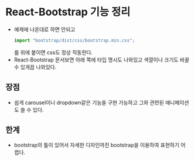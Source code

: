 # React-Bootstrap 기능 정리

- 예제에 나온대로 하면 안되고
  ```js
  import "bootstrap/dist/css/bootstrap.min.css";
  ```
  를 위에 붙이면 css도 정상 작동한다.
- React-Bootstrap 문서보면 아래 쪽에 타입 명시도 나와있고 색깔이나 크기도 바꿀 수 있게끔 나와있다.
## 장점
- 쉽게 carousel이나 dropdown같은 기능을 구현 가능하고 그와 관련된 애니메이션도 쓸 수 있다.
## 한계
- bootstrap의 틀이 있어서 자세한 디자인까진 bootstrap을 이용하여 표현하기 어렵다.

